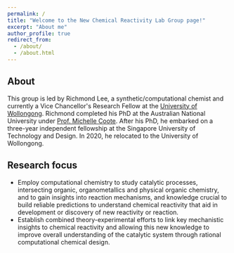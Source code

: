 ```yaml
---
permalink: /
title: "Welcome to the New Chemical Reactivity Lab Group page!"
excerpt: "About me"
author_profile: true
redirect_from: 
  - /about/
  - /about.html
---
```

About
---
This group is led by Richmond Lee, a synthetic/computational chemist and currently a Vice Chancellor's Research Fellow at the [University of Wollongong](https://scholars.uow.edu.au/display/richmond_lee). Richmond completed his PhD at the Australian National University under [Prof. Michelle Coote](https://rsc.anu.edu.au/~mcoote/). After his PhD, he embarked on a three-year independent fellowship at the Singapore University of Technology and Design. In 2020, he relocated to the University of Wollongong.

Research focus
---
* Employ computational chemistry to study catalytic processes, intersecting organic, organometallics and physical organic chemistry, and to gain insights into reaction mechanisms, and knowledge crucial to build reliable predictions to understand chemical reactivity that aid in development or discovery of new reactivity or reaction. 
* Establish combined theory-experimental efforts to link key mechanistic insights to chemical reactivity and allowing this new knowledge to improve overall understanding of the catalytic system through rational computational chemical design.
